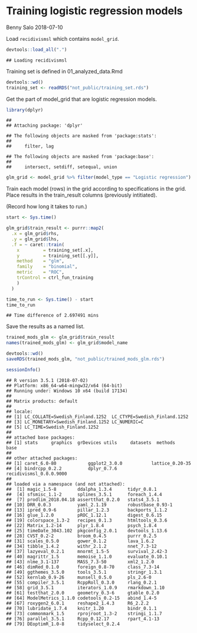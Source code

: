 Training logistic regression models
================
Benny Salo
2018-07-10

Load `recidivismsl` which contains `model_grid`.

``` r
devtools::load_all(".")
```

    ## Loading recidivismsl

Training set is defined in 01\_analyzed\_data.Rmd

``` r
devtools::wd()
training_set <- readRDS("not_public/training_set.rds")
```

Get the part of model\_grid that are logistic regression models.

``` r
library(dplyr)
```

    ## 
    ## Attaching package: 'dplyr'

    ## The following objects are masked from 'package:stats':
    ## 
    ##     filter, lag

    ## The following objects are masked from 'package:base':
    ## 
    ##     intersect, setdiff, setequal, union

``` r
glm_grid <- model_grid %>% filter(model_type == "Logistic regression")
```

Train each model (rows) in the grid according to specifications in the grid. Place results in the train\_result columns (previously intitiated).

(Record how long it takes to run.)

``` r
start <- Sys.time()

glm_grid$train_result <- purrr::map2(
  .x = glm_grid$rhs,
  .y = glm_grid$lhs,
  .f = ~ caret::train(
    x         = training_set[.x],
    y         = training_set[[.y]],
    method    = "glm",
    family    = "binomial",
    metric    = "ROC",
    trControl = ctrl_fun_training
    )
  )

time_to_run <- Sys.time() - start
time_to_run
```

    ## Time difference of 2.697491 mins

Save the results as a named list.

``` r
trained_mods_glm <- glm_grid$train_result
names(trained_mods_glm) <- glm_grid$model_name
```

``` r
devtools::wd()
saveRDS(trained_mods_glm, "not_public/trained_mods_glm.rds")
```

``` r
sessionInfo()
```

    ## R version 3.5.1 (2018-07-02)
    ## Platform: x86_64-w64-mingw32/x64 (64-bit)
    ## Running under: Windows 10 x64 (build 17134)
    ## 
    ## Matrix products: default
    ## 
    ## locale:
    ## [1] LC_COLLATE=Swedish_Finland.1252  LC_CTYPE=Swedish_Finland.1252   
    ## [3] LC_MONETARY=Swedish_Finland.1252 LC_NUMERIC=C                    
    ## [5] LC_TIME=Swedish_Finland.1252    
    ## 
    ## attached base packages:
    ## [1] stats     graphics  grDevices utils     datasets  methods   base     
    ## 
    ## other attached packages:
    ## [1] caret_6.0-80            ggplot2_3.0.0           lattice_0.20-35        
    ## [4] bindrcpp_0.2.2          dplyr_0.7.6             recidivismsl_0.0.0.9000
    ## 
    ## loaded via a namespace (and not attached):
    ##  [1] magic_1.5-8        ddalpha_1.3.4      tidyr_0.8.1       
    ##  [4] sfsmisc_1.1-2      splines_3.5.1      foreach_1.4.4     
    ##  [7] prodlim_2018.04.18 assertthat_0.2.0   stats4_3.5.1      
    ## [10] DRR_0.0.3          yaml_2.1.19        robustbase_0.93-1 
    ## [13] ipred_0.9-6        pillar_1.2.3       backports_1.1.2   
    ## [16] glue_1.2.0         pROC_1.12.1        digest_0.6.15     
    ## [19] colorspace_1.3-2   recipes_0.1.3      htmltools_0.3.6   
    ## [22] Matrix_1.2-14      plyr_1.8.4         psych_1.8.4       
    ## [25] timeDate_3043.102  pkgconfig_2.0.1    devtools_1.13.6   
    ## [28] CVST_0.2-2         broom_0.4.5        purrr_0.2.5       
    ## [31] scales_0.5.0       gower_0.1.2        lava_1.6.2        
    ## [34] tibble_1.4.2       withr_2.1.2        nnet_7.3-12       
    ## [37] lazyeval_0.2.1     mnormt_1.5-5       survival_2.42-3   
    ## [40] magrittr_1.5       memoise_1.1.0      evaluate_0.10.1   
    ## [43] nlme_3.1-137       MASS_7.3-50        xml2_1.2.0        
    ## [46] dimRed_0.1.0       foreign_0.8-70     class_7.3-14      
    ## [49] ggthemes_3.5.0     tools_3.5.1        stringr_1.3.1     
    ## [52] kernlab_0.9-26     munsell_0.5.0      pls_2.6-0         
    ## [55] compiler_3.5.1     RcppRoll_0.3.0     rlang_0.2.1       
    ## [58] grid_3.5.1         iterators_1.0.9    rmarkdown_1.10    
    ## [61] testthat_2.0.0     geometry_0.3-6     gtable_0.2.0      
    ## [64] ModelMetrics_1.1.0 codetools_0.2-15   abind_1.4-5       
    ## [67] roxygen2_6.0.1     reshape2_1.4.3     R6_2.2.2          
    ## [70] lubridate_1.7.4    knitr_1.20         bindr_0.1.1       
    ## [73] commonmark_1.5     rprojroot_1.3-2    stringi_1.1.7     
    ## [76] parallel_3.5.1     Rcpp_0.12.17       rpart_4.1-13      
    ## [79] DEoptimR_1.0-8     tidyselect_0.2.4
